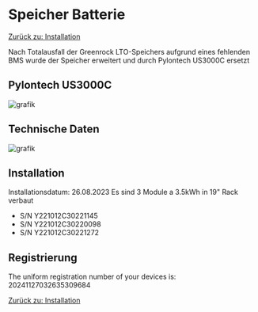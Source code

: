# Speicher Batterie

[Zurück zu: Installation](installation.md)

Nach Totalausfall der Greenrock LTO-Speichers aufgrund eines fehlenden BMS wurde der Speicher erweitert und durch Pylontech US3000C ersetzt

## Pylontech US3000C

![grafik](https://github.com/user-attachments/assets/3d6fd7c4-040f-42aa-9c2e-0318dbc87c3e)

## Technische Daten

![grafik](https://github.com/user-attachments/assets/53b7b46b-f729-4f60-ad0f-f4620c70f390)

## Installation

Installationsdatum: 26.08.2023
Es sind 3 Module a 3.5kWh in 19" Rack verbaut

- S/N Y221012C30221145
- S/N Y221012C30220098
- S/N Y221012C30221272

## Registrierung

The uniform registration number of your devices is: 20241127032635309684

[Zurück zu: Installation](installation.md)
